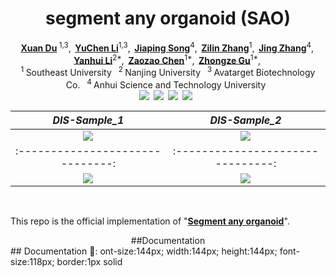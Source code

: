 <h1 align="center">segment any organoid (SAO)</h1>

<div align='center'>
    <a href='https://scholar.google.com' target='_blank'><strong>Xuan Du</strong></a><sup> 1,3</sup>,&thinsp;
    <a href='https://scholar.google.com' target='_blank'><strong>YuChen Li</strong></a><sup>1,3</sup>,&thinsp;
    <a href='https://scholar.google.com' target='_blank'><strong>Jiaping Song</strong></a><sup>4</sup>,&thinsp;
    <a href='https://scholar.google.com' target='_blank'><strong>Zilin Zhang</strong></a><sup>1</sup>,&thinsp;
    <a href='https://scholar.google.com' target='_blank'><strong>Jing Zhang</strong></a><sup>4</sup>,&thinsp;
    <a href='https://scholar.google.com' target='_blank'><strong>Yanhui Li</strong></a><sup>2*</sup>,&thinsp;
    <a href='https://scholar.google.com' target='_blank'><strong>Zaozao Chen</strong></a><sup>1*</sup>,&thinsp;
    <a href='https://scholar.google.com' target='_blank'><strong>Zhongze Gu</strong></a><sup>1*</sup>,&thinsp;
</div>

<div align='center'>
    <sup>1 </sup>Southeast University&ensp;  <sup>2 </sup>Nanjing University&ensp;  <sup>3 </sup>Avatarget Biotechnology Co.&ensp;  <sup>4 </sup>Anhui Science and Technology University&ensp; 
    <br />
</div>
<div align="center" style="display: flex; justify-content: center; flex-wrap: wrap;">
  <a href='https://www.sciopen.com/article/pdf/10.26599/AIR.2024.9150'><img src='https://img.shields.io/badge/Journal-Paper-red'></a>&ensp; 
  <a href='https://arxiv.org/pdf/2401.'><img src='https://img.shields.io/badge/arXiv-Paper-red'></a>&ensp; 
  <a href='LICENSE'><img src='https://img.shields.io/badge/License-MIT-yellow'></a>&ensp; 
  <a href='https://huggingface.co/spaces/ZhengPeng7/BiRefNet'><img src='https://img.shields.io/badge/%F0%9F%A4%97%20HF-Space-blue'></a>&ensp; 
</div>

|            *DIS-Sample_1*        |             *DIS-Sample_2*        |
| :------------------------------: | :-------------------------------: |
| <img src="https://drive.google.com/uc?id=1LM2rOMCO9JZ105dSYwF8FJsYZw2SESL7" /> |  <img src="https://drive.google.com/thumbnail?id=1Z-esCujQF_uEa_YJjkibc3NUrW4aR_d4&sz=w400" /> |=
| :------------------------------: | :-------------------------------: | :-------------------------------: |
| <img src="https://drive.google.com/thumbnail?id=1ItXaA26iYnE8XQ_GgNLy71MOWePoS2-g&sz=w400" /> |  <img src="https://drive.google.com/thumbnail?id=1Z-esCujQF_uEa_YJjkibc3NUrW4aR_d4&sz=w400" /> |  <img src="https://drive.google.com/thumbnail?id=1Z-esCujQF_uEa_YJjkibc3NUrW4aR_d4&sz=w400" /> |

<br/>

This repo is the official implementation of "[**Segment any organoid**](https://www.researchgate.net/publication/384542893_Segment_Any_Organoid_A_Generalist_Algorithm_for_High-Throughput_Drug_Screening_of_Organoid)".



<div align='center'> ##Documentation </div>
## Documentation 📑:
ont-size:144px; width:144px; height:144px; font-size:118px; border:1px solid

